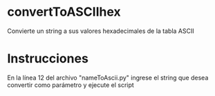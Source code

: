 # convertToASCIIhex
Convierte un string a sus valores hexadecimales de la tabla ASCII
# Instrucciones

En la línea 12 del archivo "nameToAscii.py" ingrese el string que desea convertir como parámetro y ejecute el script
